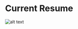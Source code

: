 # Current Resume
![alt text](https://user-images.githubusercontent.com/43429353/91366602-12e22d00-e7b9-11ea-9960-0f28ada52fa8.png)
